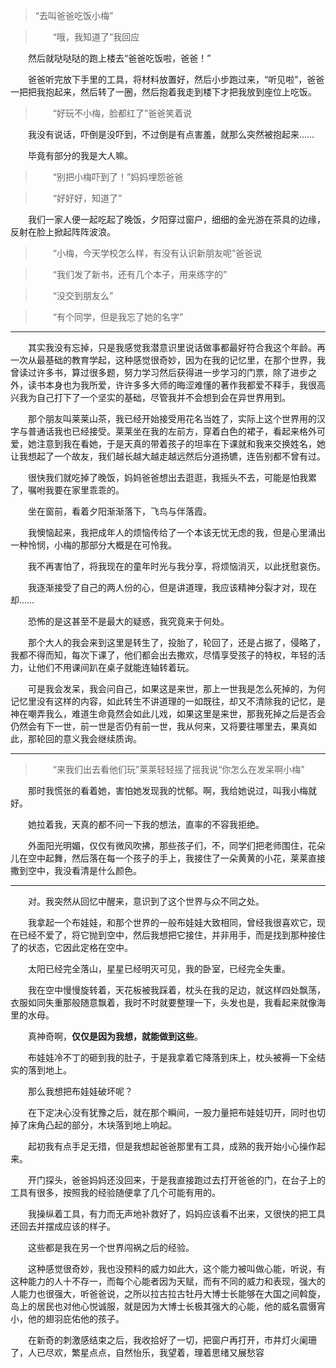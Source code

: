 >“去叫爸爸吃饭小梅”

>　　“哦，我知道了”我回应

　　然后就哒哒哒的跑上楼去“爸爸吃饭啦，爸爸！”

　　爸爸听完放下手里的工具，将材料放置好，然后小步跑过来，“听见啦”，爸爸一把把我抱起来，然后转了一圈，然后抱着我走到楼下才把我放到座位上吃饭。

>　　“好玩不小梅，脸都红了”爸爸笑着说

　　我没有说话，吓倒是没吓到，不过倒是有点害羞，就那么突然被抱起来……

　　毕竟有部分的我是大人嘛。

>　　“别把小梅吓到了！”妈妈埋怨爸爸

>　　“好好好，知道了”

　　我们一家人便一起吃起了晚饭，夕阳穿过窗户，细细的金光游在茶具的边缘，反射在脸上掀起阵阵波浪。

>　　“小梅，今天学校怎么样，有没有认识新朋友呢”爸爸说

>　　“我们发了新书，还有几个本子，用来练字的”

>　　“没交到朋友么”

>　　“有个同学，但是我忘了她的名字”
---

　　其实我没有忘掉，只是我感觉我潜意识里说话做事都最好符合我这个年龄。再一次从最基础的教育学起，这种感觉很奇妙，因为在我的记忆里，在那个世界，我曾读过许多书，算过很多题，努力学习然后获得进一步学习的门票，除了进步之外，读书本身也为我所爱，许许多多大师的晦涩难懂的著作我都爱不释手，我很高兴我为自己打下了一个坚实的基础，尽管我并不会想到会在异世界用到。

　　那个朋友叫莱莱山茶，我已经开始接受用花名当姓了，实际上这个世界用的汉字与普通话我也已经接受。莱莱坐在我的左前方，穿着白色的裙子，看起来格外可爱，她注意到我在看她，于是天真的带着孩子的坦率在下课就和我来交换姓名，她让我想起了一个故友，我们越长越大越走越远然后分道扬镳，连告别都不曾有过。

　　很快我们就吃掉了晚饭，妈妈爸爸想出去逛逛，我摇头不去，可能是怕我累了，嘱咐我要在家里乖乖的。

　　坐在窗前，看着夕阳渐渐落下，飞鸟与伴落霞。

　　我懊恼起来，我把成年人的烦恼传给了一个本该无忧无虑的我，但是心里涌出一种怜悯，小梅的那部分大概是在可怜我。

　　我不再害怕了，将我现在的童年时光与我分享，将烦恼消灭，以此抚慰哀伤。

　　我逐渐接受了自己的两人份的心，但是讲道理，我应该精神分裂才对，现在却……

　　恐怖的是这甚至不是最大的疑惑，我究竟来于何处。

　　那个大人的我会来到这里是转生了，投胎了，轮回了，还是占据了，侵略了，我都不得而知，每次下课了，他们都会出去撒欢，尽情享受孩子的特权，年轻的活力，让他们不用课间趴在桌子就能连轴转着玩。

　　可是我会发呆，我会问自己，如果这是来世，那上一世我是怎么死掉的，为何记忆里没有这样的内容，如此转生不讲道理的一如既往，却又不清除我的记忆，是神在嘲弄我么，难道生命竟然会如此儿戏，如果这里是来世，那我死掉之后是否会仍然会有下一世，前一世是否仍有前一世，我从何来，又将要往哪里去，果真如此，那轮回的意义我会继续质询。

---

>　　“来我们出去看他们玩”莱莱轻轻摇了摇我说“你怎么在发呆啊小梅”

　　那时我慌张的看着她，害怕她发现我的忧郁。啊，我给她说过，叫我小梅就好。

　　她拉着我，天真的都不问一下我的想法，直率的不容我拒绝。

　　外面阳光明媚，仅仅有微风吹拂，那些孩子们，不，同学们把老师围住，花朵儿在空中起舞，然后落在每一个孩子的手上，我接住了一朵黄黄的小花，莱莱直接撒到空中，我没看清是什么颜色。

---

　　对。我突然从回忆中醒来，意识到了这个世界与众不同之处。


　　我拿起一个布娃娃，和那个世界的一般布娃娃大致相同，曾经我很喜欢它，现在已经不爱了，将它抛到空中，然后我想把它接住，并非用手，而是找到那种接住了的状态，它因此定格在空中。

　　太阳已经完全落山，星星已经明灭可见，我的卧室，已经完全失重。

　　我在空中慢慢旋转着，天花板被我踩着，枕头在我的足边，就这样四处飘荡，衣服如同失重那般随意飘着，我时不时就要整理一下，头发也是，我看起来就像海里的水母。

　　真神奇啊，**仅仅是因为我想，就能做到这些**。

　　布娃娃冷不丁的砸到我的肚子，于是我拿着它降落到床上，枕头被褥一下全结实的落到地上。

　　那么我想把布娃娃破坏呢？

　　在下定决心没有犹豫之后，就在那个瞬间，一股力量把布娃娃切开，同时也切掉了床角凸起的部分，木块落到地上响起。

　　起初我有点手足无措，但是我想起爸爸那里有工具，成熟的我开始小心操作起来。

　　开门探头，爸爸妈妈还没回来，于是我直接跑过去打开爸爸的门，在台子上的工具有很多，按照我的经验随便拿了几个可能有用的。

　　我操纵着工具，有力而无声地补救好了，妈妈应该看不出来，又很快的把工具还回去并摆成应该的样子。

　　这些都是我在另一个世界闯祸之后的经验。

　　这种感觉很奇妙，我也没预料的威力如此大，这个能力被叫做心能，听说，有这种能力的人十不存一，而每个心能者因为天赋，而有不同的威力和表现，强大的人能力也很强大，听爸爸说，之所以拉古拉古牡丹大博士长能够在大国之间斡旋，岛上的居民也对他心悦诚服，就是因为大博士长极其强大的心能，他的威名震慑宵小，他的翅羽庇佑他的孩子。

　　在新奇的刺激感结束之后，我收拾好了一切，把窗户再打开，市井灯火阑珊了，人已尽欢，繁星点点，自然怡乐，我望着，理着思绪又展愁容